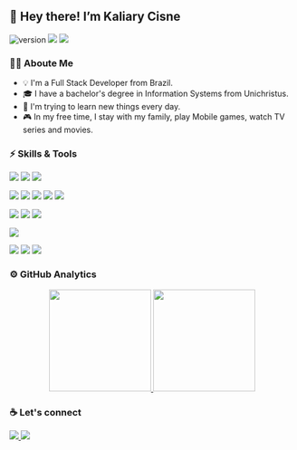 ## :vulcan_salute: Hey there! I’m Kaliary Cisne
![version](https://img.shields.io/badge/version-03.04.2021-blue)
![](https://komarev.com/ghpvc/?username=KaliaryCisne&color=orange)
![](https://img.shields.io/badge/build-passing-brightgreen)

### :man_technologist: Aboute Me
- :bulb: I'm a Full Stack Developer from Brazil.
- :mortar_board: I have a bachelor's degree in Information Systems from Unichristus.
- :seedling: I'm trying to learn new things every day.
- :video_game: In my free time, I stay with my family, play Mobile games, watch TV series and movies.

### :zap: Skills & Tools
<p align="left">
  <img src="https://img.shields.io/badge/-PHP-777BB4?style=flat-square&logo=php&logoColor=white" />
  <img src="https://img.shields.io/badge/-Laravel-FF2D20?style=flat-square&logo=laravel&logoColor=white" />
  <img src="https://img.shields.io/badge/-Python-3776AB?style=flat-square&logo=python&logoColor=white" />
</p>
<p align="left">
  <img src="https://img.shields.io/badge/-JavaScript-F7DF1E?style=flat-square&logo=javascript&logoColor=black" />
  <img src="https://img.shields.io/badge/-JQuery-0769AD?style=flat-square&logo=jquery&logoColor=white" />
  <img src="https://img.shields.io/badge/-HTML5-E34F26?style=flat-square&logo=html5&logoColor=white" />
  <img src="https://img.shields.io/badge/-CSS3-1572B6?style=flat-square&logo=css3&logoColor=white" />
  <img src="https://img.shields.io/badge/-Bootstrap-7952B3?style=flat-square&logo=bootstrap&logoColor=white" />
</p>
<p align="left">
  <img src="https://img.shields.io/badge/-PostgreSQL-336791?style=flat-square&logo=postgresql&logoColor=white" />
  <img src="https://img.shields.io/badge/-MySQL-336791?style=flat-square&logo=mysql&logoColor=white" />
  <img src="https://img.shields.io/badge/-sqlserver-336791?style=flat-square&logo=sqlserver&logoColor=white" />
</p>
<p align="left">
  <img src="https://img.shields.io/badge/-VS%20Code-007ACC?style=flat-square&logo=visual-studio-code&logoColor=white" />
</p>
<p align="left">
  <img src="https://img.shields.io/badge/-Linux-FCC624?style=flat-square&logo=linux&logoColor=black" />
  <img src="https://img.shields.io/badge/-Git-F05032?style=flat-square&logo=git&logoColor=white" />
  <img src="https://img.shields.io/badge/-Docker-2496ED?style=flat-square&logo=docker&logoColor=white" />
</p>

### :gear: GitHub Analytics
<p align="center">
  <a href="https://github.com/kaliarycisne">
    <img height="180em" src="https://github-readme-stats.vercel.app/api?username=kaliarycisne&show_icons=true&theme=tokyonight&count_private&custom_title=My&nbsp;GitHub&nbsp;Statistics" />
    <img height="180em" src="https://github-readme-stats.vercel.app/api/top-langs/?username=kaliarycisne&layout=compact&custom_title=My&nbsp;Programming&nbsp;Languages" />
  </a>
</p>

### :coffee: Let's connect
<p align="left">
  <a href="https://www.linkedin.com/in/kaliarycisne/">
    <img src="https://img.shields.io/badge/-LinkedIn-0A66C2?style=flat-square&logo=linkedin&logoColor=white" />
  </a>
  <a href="mailto:kaliarypro@gmail.com">
    <img src="https://img.shields.io/badge/-Gmail-EA4335?style=flat-square&logo=gmail&logoColor=white" />
  </a>
</p>

